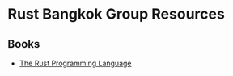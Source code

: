 # Rust Bangkok Group Resources

## Books

- [The Rust Programming Language](https://doc.rust-lang.org/stable/book/)
